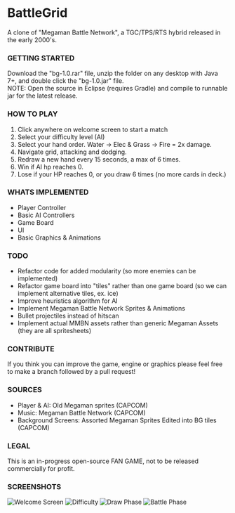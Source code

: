 # BattleGrid
A clone of "Megaman Battle Network", a TGC/TPS/RTS hybrid released in the early 2000's.

### GETTING STARTED
Download the "bg-1.0.rar" file, unzip the folder on any desktop with Java 7+, and double click the "bg-1.0.jar" file.  
NOTE: Open the source in Eclipse (requires Gradle) and compile to runnable jar for the latest release.

### HOW TO PLAY
1. Click anywhere on welcome screen to start a match
2. Select your difficulty level (AI)
3. Select your hand order. Water -> Elec & Grass -> Fire = 2x damage. 
4. Navigate grid, attacking and dodging.
5. Redraw a new hand every 15 seconds, a max of 6 times.
6. Win if AI hp reaches 0.
7. Lose if your HP reaches 0, or you draw 6 times (no more cards in deck.)

### WHATS IMPLEMENTED
- Player Controller
- Basic AI Controllers
- Game Board
- UI
- Basic Graphics & Animations

### TODO
- Refactor code for added modularity (so more enemies can be implemented)
- Refactor game board into "tiles" rather than one game board (so we can implement alternative tiles, ex. ice)
- Improve heuristics algorithm for AI
- Implement Megaman Battle Network Sprites & Animations
- Bullet projectiles instead of hitscan
- Implement actual MMBN assets rather than generic Megaman Assets (they are all spritesheets)

### CONTRIBUTE
If you think you can improve the game, engine or graphics please feel free to make a branch followed by a pull request! 

### SOURCES
- Player & AI: Old Megaman sprites (CAPCOM)
- Music: Megaman Battle Network (CAPCOM)
- Background Screens: Assorted Megaman Sprites Edited into BG tiles (CAPCOM)

### LEGAL
This is an in-progress open-source FAN GAME, not to be released commercially for profit. 

### SCREENSHOTS
![Welcome Screen](http://i.imgur.com/52oushd.png)
![Difficulty](http://i.imgur.com/vCgPQ7g.png)
![Draw Phase](http://i.imgur.com/OC0kYB6.png)
![Battle Phase](http://i.imgur.com/Wbye5sZ.png)
